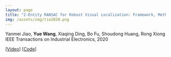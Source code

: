 ```yaml
---
layout: page
title: "2-Entity RANSAC for Robust Visual Localization: Framework, Methods and Verifications"
img: /assets/img/tie2020.png
---
```

Yanmei Jiao, **Yue Wang**, Xiaqing Ding, Bo Fu, Shoudong Huang, Rong Xiong
<br/>
IEEE Transactions on Industrial Electronics, 2020
<br/>
<!--[[Paper](https://ieeexplore.ieee.org/document/8734150)]-->
[[Video](https://www.youtube.com/watch?v=5BA-9fIvf8U&t=36s)]
[[Code](https://github.com/slinkle/2-Entity-RANSAC)]
